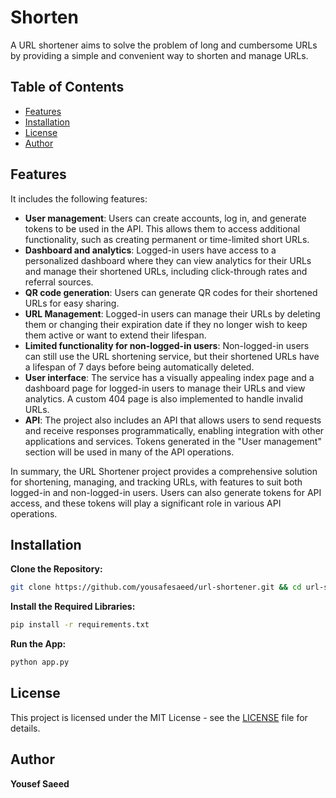 # Shorten

A URL shortener aims to solve the problem of long and cumbersome URLs by providing a simple and convenient way to shorten and manage URLs.

## Table of Contents

- [Features](#features)
- [Installation](#installation)
- [License](#license)
- [Author](#author)

## Features

It includes the following features:

- **User management**: Users can create accounts, log in, and generate tokens to be used in the API. This allows them to access additional functionality, such as creating permanent or time-limited short URLs.
- **Dashboard and analytics**: Logged-in users have access to a personalized dashboard where they can view analytics for their URLs and manage their shortened URLs, including click-through rates and referral sources.
- **QR code generation**: Users can generate QR codes for their shortened URLs for easy sharing.
- **URL Management**: Logged-in users can manage their URLs by deleting them or changing their expiration date if they no longer wish to keep them active or want to extend their lifespan.
- **Limited functionality for non-logged-in users**: Non-logged-in users can still use the URL shortening service, but their shortened URLs have a lifespan of 7 days before being automatically deleted.
- **User interface**: The service has a visually appealing index page and a dashboard page for logged-in users to manage their URLs and view analytics. A custom 404 page is also implemented to handle invalid URLs.
- **API**: The project also includes an API that allows users to send requests and receive responses programmatically, enabling integration with other applications and services. Tokens generated in the "User management" section will be used in many of the API operations.

In summary, the URL Shortener project provides a comprehensive solution for shortening, managing, and tracking URLs, with features to suit both logged-in and non-logged-in users. Users can also generate tokens for API access, and these tokens will play a significant role in various API operations.

## Installation

**Clone the Repository:**

```sh
git clone https://github.com/yousafesaeed/url-shortener.git && cd url-shortener
```

**Install the Required Libraries:**

```sh
pip install -r requirements.txt
```

**Run the App:**

```sh
python app.py
```

## License

This project is licensed under the MIT License - see the [LICENSE](LICENSE) file for details.

## Author

**Yousef Saeed**
